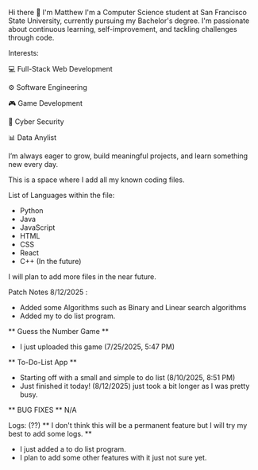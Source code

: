 Hi there 👋 I'm Matthew
I'm a Computer Science student at San Francisco State University, currently pursuing my Bachelor's degree. I'm passionate about continuous learning, self-improvement, and tackling challenges through code.

Interests:

💻 Full-Stack Web Development

⚙️ Software Engineering

🎮 Game Development

🔐 Cyber Security

📊 Data Anylist

I’m always eager to grow, build meaningful projects, and learn something new every day.

This is a space where I add all my known coding files. 

List of Languages within the file:

- Python
- Java
- JavaScript
- HTML
- CSS
- React
- C++ (In the future)

I will plan to add more files in the near future.

Patch Notes 8/12/2025 :
- Added some Algorithms such as Binary and Linear search algorithms
- Added my to do list program.

** Guess the Number Game **
- I just uploaded this game (7/25/2025, 5:47 PM)

** To-Do-List App **
- Starting off with a small and simple to do list (8/10/2025, 8:51 PM)
- Just finished it today! (8/12/2025) just took a bit longer as I was pretty busy.

** BUG FIXES **
N/A

Logs: (??)
** I don't think this will be a permanent feature but I will try my best to add some logs. **
- I just added a to do list program.
- I plan to add some other features with it just not sure yet.
